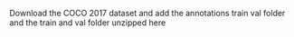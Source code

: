 Download the COCO 2017 dataset and add the annotations train val folder and the train and val folder unzipped here
